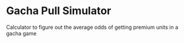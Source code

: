 # Gacha Pull Simulator
 Calculator to figure out the average odds of getting premium units in a gacha game
